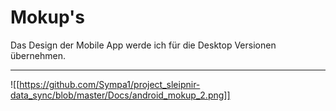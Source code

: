 # Mokup's
Das Design der Mobile App werde ich für die Desktop Versionen übernehmen.

---
 ![[https://github.com/Sympa1/project_sleipnir-data_sync/blob/master/Docs/android_mokup_2.png]]        


